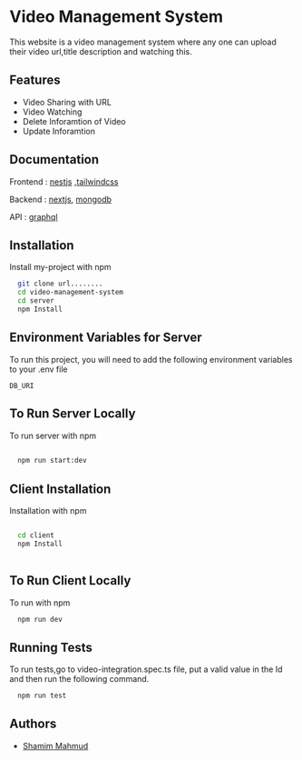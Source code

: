 
# Video Management System

This website is a video management system where any one can upload their video url,title description and watching this.


## Features

- Video Sharing with URL
- Video Watching
- Delete Inforamtion of Video
- Update Inforamtion 


## Documentation

Frontend : [nestjs](https://nestjs.com/) ,[tailwindcss](https://tailwindcss.com/)

Backend : [nextjs](https://nextjs.org/),
[mongodb](https://www.mongodb.com/)

API : [graphql](https://graphql.org/)


## Installation

Install my-project with npm

```bash
  git clone url........
  cd video-management-system
  cd server
  npm Install
```

## Environment Variables for Server

To run this project, you will need to add the following environment variables to your .env file

`DB_URI`


## To Run Server Locally

To run server with npm

```bash
  
  npm run start:dev
```


##  Client Installation

Installation with npm

```bash

  cd client
  npm Install
  
```

##  To Run Client Locally

To run  with npm

```bash
  npm run dev
```
## Running Tests

To run tests,go to video-integration.spec.ts file, put a valid value in the Id and then run the following command.


```bash
  npm run test
```


## Authors

- [Shamim Mahmud](https://www.github.com/ShamimMahmud25)

